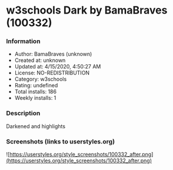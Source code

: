 # w3schools Dark by BamaBraves (100332)

### Information
- Author: BamaBraves (unknown)
- Created at: unknown
- Updated at: 4/15/2020, 4:50:27 AM
- License: NO-REDISTRIBUTION
- Category: w3schools
- Rating: undefined
- Total installs: 186
- Weekly installs: 1


### Description
Darkened and highlights


### Screenshots (links to userstyles.org)
![https://userstyles.org/style_screenshots/100332_after.png](https://userstyles.org/style_screenshots/100332_after.png)


